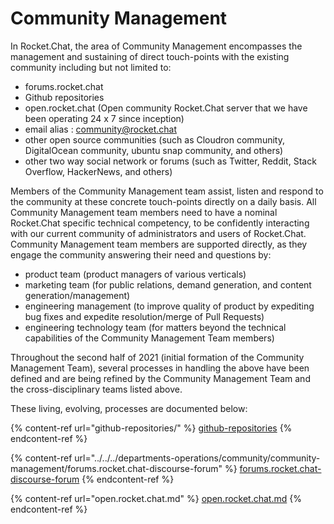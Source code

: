 # Community Management

In Rocket.Chat, the area of Community Management encompasses the management and sustaining of direct touch-points with the existing community including but not limited to:

* forums.rocket.chat
* Github repositories
* open.rocket.chat (Open community Rocket.Chat server that we have been operating 24 x 7 since inception)
* email alias : community@rocket.chat
* other open source communities (such as Cloudron community, DigitalOcean community, ubuntu snap community, and others)
* other two way social network or forums (such as Twitter, Reddit, Stack Overflow, HackerNews, and others)

Members of the Community Management team assist, listen and respond to the community at these concrete touch-points directly on a daily basis. All Community Management team members need to have a nominal Rocket.Chat specific technical competency, to be confidently interacting with our current community of administrators and users of Rocket.Chat. Community Management team members are supported directly, as they engage the community answering their need and questions by:

* product team (product managers of various verticals)
* marketing team (for public relations, demand generation, and content generation/management)
* engineering management (to improve quality of product by expediting bug fixes and expedite resolution/merge of Pull Requests)
* engineering technology team (for matters beyond the technical capabilities of the Community Management Team members)

Throughout the second half of 2021 (initial formation of the Community Management Team), several processes in handling the above have been defined and are being refined by the Community Management Team and the cross-disciplinary teams listed above.

These living, evolving, processes are documented below:

{% content-ref url="github-repositories/" %}
[github-repositories](github-repositories/)
{% endcontent-ref %}

{% content-ref url="../../../departments-operations/community/community-management/forums.rocket.chat-discourse-forum" %}
[forums.rocket.chat-discourse-forum](../../../departments-operations/community/community-management/forums.rocket.chat-discourse-forum)
{% endcontent-ref %}

{% content-ref url="open.rocket.chat.md" %}
[open.rocket.chat.md](open.rocket.chat.md)
{% endcontent-ref %}
